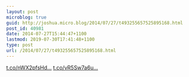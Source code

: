 ```yaml
---
layout: post
microblog: true
guid: http://joshua.micro.blog/2014/07/27/t493255657525895168.html
post_id: 40981
date: 2014-07-27T15:44:47+1100
lastmod: 2019-07-30T17:41:48+1100
type: post
url: /2014/07/27/t493255657525895168.html
---
```

[t.co/nWX2pfsHd...](http://t.co/nWX2pfsHdK) [t.co/vR5Sw7a6u...](http://t.co/vR5Sw7a6u0)
